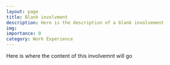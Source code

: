 ```yaml
---
layout: page
title: Blank involvment
description: Here is the description of a blank involvement
img:
importance: 0
category: Work Experience
---
```

Here is where the content of this involvemnt will go
